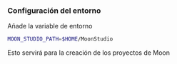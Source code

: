 ### Configuración del entorno
Añade la variable de entorno
``` bash
MOON_STUDIO_PATH=$HOME/MoonStudio
```
Esto servirá para la creación de los proyectos de Moon